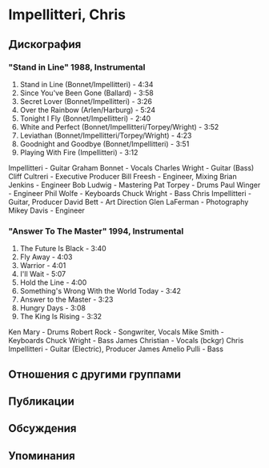 # Impellitteri, Chris



## Дискография

### "Stand in Line" 1988, Instrumental

1. Stand in Line (Bonnet/Impellitteri) - 4:34 
2. Since You've Been Gone (Ballard) - 3:58 
3. Secret Lover (Bonnet/Impellitteri) - 3:26 
4. Over the Rainbow (Arlen/Harburg) - 5:24 
5. Tonight I Fly (Bonnet/Impellitteri) - 2:40 
6. White and Perfect (Bonnet/Impellitteri/Torpey/Wright) - 3:52 
7. Leviathan (Bonnet/Impellitteri/Torpey/Wright) - 4:23 
8. Goodnight and Goodbye (Bonnet/Impellitteri) - 3:51 
9. Playing With Fire (Impellitteri) - 3:12 



Impellitteri  -  Guitar 
Graham Bonnet  -  Vocals 
Charles Wright  -  Guitar (Bass) 
Cliff Cultreri  -  Executive Producer 
Bill Freesh  -  Engineer, Mixing 
Brian Jenkins  -  Engineer 
Bob Ludwig  -  Mastering 
Pat Torpey  -  Drums 
Paul Winger  -  Engineer 
Phil Wolfe  -  Keyboards 
Chuck Wright  -  Bass 
Chris Impellitteri  -  Guitar, Producer 
David Bett  -  Art Direction 
Glen LaFerman  -  Photography 
Mikey Davis  -  Engineer 



### "Answer To The Master" 1994, Instrumental

1.   The Future Is Black - 3:40 
2.   Fly Away - 4:03 
3.   Warrior - 4:01 
4.   I'll Wait - 5:07 
5.   Hold the Line - 4:00 
6.   Something's Wrong With the World Today - 3:42 
7.   Answer to the Master - 3:23 
8.   Hungry Days - 3:08 
9.   The King Is Rising - 3:32 


Ken Mary  -  Drums 
Robert Rock  -  Songwriter, Vocals 
Mike Smith  -  Keyboards 
Chuck Wright  -  Bass 
James Christian  -  Vocals (bckgr) 
Chris Impellitteri  -  Guitar (Electric), Producer 
James Amelio Pulli  -  Bass 




## Отношения с другими группами


## Публикации


## Обсуждения


## Упоминания

